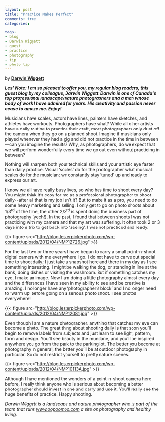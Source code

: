 ```yaml
---
layout: post
title: "Practice Makes Perfect"
comments: true
categories:

tags:
- blog
- Darwin Wiggett
- guest
- practice
- photography
- tip
- photo tip
---
```

by <strong><a href="http://www.darwinwiggett.com">Darwin Wiggett</a></strong>

<strong><em>Les' Note: I am so pleased to offer you, my regular blog readers, this guest blog by my colleague, Darwin Wiggett. Darwin is one of Canada's top professional landscape/nature photographers and a man whose body of work I have admired for years. His creativity and passion never cease to amaze me. Enjoy!</em></strong>

Musicians have scales, actors have lines, painters have sketches, and athletes have workouts. Photographers have what? While all other artists have a daily routine to practice their craft, most photographers only dust off the camera when they go on a planned shoot. Imagine if musicians only played whenever they had a gig and did not practice in the time in between—can you imagine the results? Why, as photographers, do we expect that we will perform wonderfully every time we go out even without practicing in between?

Nothing will sharpen both your technical skills and your artistic eye faster than daily practice. Visual ‘scales’ do for the photographer what musical scales do for the musician; we constantly stay ‘tuned’ up and ready to express our art.

I know we all have really busy lives, so who has time to shoot every day? You might think it’s easy for me as a professional photographer to shoot daily--after all that is my job isn’t it? But to make it as a pro, you need to do some heavy marketing and selling. I only get to go on photo shoots about 1/3<sup>rd</sup> of the time, the other 2/3<sup>rd</sup> is spent doing the business part of photography (yech!). In the past, I found that between shoots I was not practicing with my camera and that my art was suffering. It often took 2 or 3 days into a trip to get back into ‘seeing’. I was not practiced and ready.

{{< figure src="http://blog.lesterpickerphoto.com/wp-content/uploads/2012/04/NMP12726.jpg" >}}

For the last two or three years I have begun to carry a small point-n-shoot digital camera with me everywhere I go. I do not have to carve out special time to shoot daily; I just take a snapshot here and there in my day as I see something interesting. I might be walking the dog, or standing in line at the bank, doing dishes or visiting the washroom. But if something catches my eye, I make an image. Now I am doing a little photography almost every day and the differences I have seen in my ability to see and be creative is amazing. I no longer have any ‘photographer’s block’ and I no longer need to ‘warm up’ before going on a serious photo shoot. I see photos everywhere!

{{< figure src="http://blog.lesterpickerphoto.com/wp-content/uploads/2012/04/NMP12081.jpg" >}}

Even though I am a nature photographer, anything that catches my eye can become a photo. The great thing about shooting daily is that soon you’ll begin to remove labels from subjects and just learn to see light, pattern, form and design. You’ll see beauty in the mundane, and you’ll be inspired anywhere you go from the park to the parking lot. The better you become at photography in general, the better you’ll be at outdoor photography in particular. So do not restrict yourself to pretty nature scenes.

{{< figure src="http://blog.lesterpickerphoto.com/wp-content/uploads/2012/04/NMP10113A.jpg" >}}

Although I have mentioned the wonders of a point-n-shoot camera here before, I really think anyone who is serious about becoming a better photographer should invest in one and carry and use it. You’ll really see the huge benefits of practice. Happy shooting.

<em>Darwin Wiggett is a landscape and nature photographer who is part of the team that runs <a href="http://www.oopoomoo.com">www.oopoomoo.com</a> a site on photography and healthy living.</em>